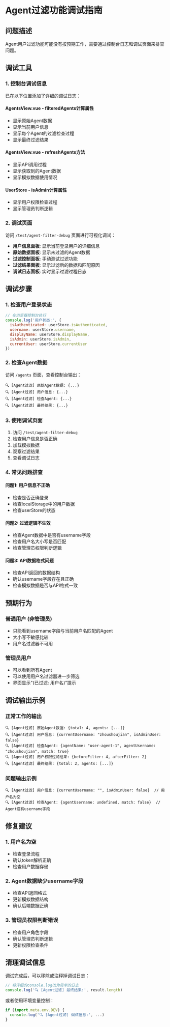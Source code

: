 # Agent过滤功能调试指南

## 问题描述

Agent用户过滤功能可能没有按预期工作，需要通过控制台日志和调试页面来排查问题。

## 调试工具

### 1. 控制台调试信息

已在以下位置添加了详细的调试日志：

#### AgentsView.vue - filteredAgents计算属性
- 显示原始Agent数据
- 显示当前用户信息
- 显示每个Agent的过滤检查过程
- 显示最终过滤结果

#### AgentsView.vue - refreshAgents方法
- 显示API调用过程
- 显示获取到的Agent数据
- 显示模拟数据使用情况

#### UserStore - isAdmin计算属性
- 显示用户权限检查过程
- 显示管理员判断逻辑

### 2. 调试页面

访问 `/test/agent-filter-debug` 页面进行可视化调试：

- **用户信息面板**: 显示当前登录用户的详细信息
- **原始数据面板**: 显示未过滤的Agent数据
- **过滤控制面板**: 手动测试过滤功能
- **过滤结果面板**: 显示过滤后的数据和匹配原因
- **调试日志面板**: 实时显示过滤过程日志

## 调试步骤

### 1. 检查用户登录状态

```javascript
// 在浏览器控制台执行
console.log('用户状态:', {
  isAuthenticated: userStore.isAuthenticated,
  username: userStore.username,
  displayName: userStore.displayName,
  isAdmin: userStore.isAdmin,
  currentUser: userStore.currentUser
})
```

### 2. 检查Agent数据

访问 `/agents` 页面，查看控制台输出：

```
🔍 [Agent过滤] 原始Agent数据: {...}
🔍 [Agent过滤] 用户信息: {...}
🔍 [Agent过滤] 检查Agent: {...}
🔍 [Agent过滤] 最终结果: {...}
```

### 3. 使用调试页面

1. 访问 `/test/agent-filter-debug`
2. 检查用户信息是否正确
3. 加载模拟数据
4. 观察过滤结果
5. 查看调试日志

### 4. 常见问题排查

#### 问题1: 用户信息不正确
- 检查是否正确登录
- 检查localStorage中的用户数据
- 检查userStore的状态

#### 问题2: 过滤逻辑不生效
- 检查Agent数据中是否有username字段
- 检查用户名大小写是否匹配
- 检查管理员权限判断逻辑

#### 问题3: API数据格式问题
- 检查API返回的数据结构
- 确认username字段存在且正确
- 检查模拟数据是否与API格式一致

## 预期行为

### 普通用户 (非管理员)
- 只能看到username字段与当前用户名匹配的Agent
- 大小写不敏感比较
- 用户名过滤器不可用

### 管理员用户
- 可以看到所有Agent
- 可以使用用户名过滤器进一步筛选
- 界面显示"(已过滤: 用户名)"提示

## 调试输出示例

### 正常工作的输出
```
🔍 [Agent过滤] 原始Agent数据: {total: 4, agents: [...]}
🔍 [Agent过滤] 用户信息: {currentUsername: "zhoushoujian", isAdminUser: false}
🔍 [Agent过滤] 检查Agent: {agentName: "user-agent-1", agentUsername: "zhoushoujian", match: true}
🔍 [Agent过滤] 用户权限过滤结果: {beforeFilter: 4, afterFilter: 2}
🔍 [Agent过滤] 最终结果: {total: 2, agents: [...]}
```

### 问题输出示例
```
🔍 [Agent过滤] 用户信息: {currentUsername: "", isAdminUser: false}  // 用户名为空
🔍 [Agent过滤] 检查Agent: {agentUsername: undefined, match: false}  // Agent没有username字段
```

## 修复建议

### 1. 用户名为空
- 检查登录流程
- 确认token解析正确
- 检查用户数据存储

### 2. Agent数据缺少username字段
- 检查API返回格式
- 更新模拟数据结构
- 确认后端数据正确

### 3. 管理员权限判断错误
- 检查用户角色字段
- 确认管理员判断逻辑
- 更新权限检查条件

## 清理调试信息

调试完成后，可以移除或注释掉调试日志：

```javascript
// 将详细的console.log改为简单的日志
console.log('🔍 [Agent过滤] 最终结果:', result.length)
```

或者使用环境变量控制：

```javascript
if (import.meta.env.DEV) {
  console.log('🔍 [Agent过滤] 调试信息:', ...)
}
```
